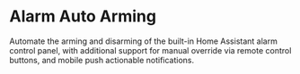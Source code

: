 # Alarm Auto Arming

Automate the arming and disarming of the built-in Home Assistant alarm 
control panel, with additional support for manual override via remote
control buttons, and mobile push actionable notifications.
